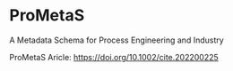# ProMetaS
A Metadata Schema for Process Engineering and Industry <br/>

ProMetaS Aricle: https://doi.org/10.1002/cite.202200225
